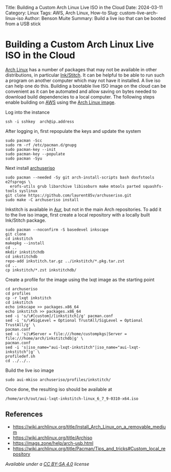 Title: Building a Custom Arch Linux Live ISO in the Cloud
Date: 2024-03-11
Category: Linux
Tags: AWS, Arch Linux, How-to
Slug: custom-live-arch-linux-iso
Author: Benson Muite
Summary: Build a live iso that can be booted from a USB stick

# Building a Custom Arch Linux Live ISO in the Cloud

[Arch Linux](https://archlinux.org/) has a number of packages that may not be available
in other distributions, in particular [Ink/Stitch](https://aur.archlinux.org/packages/inkstitch).
It can be helpful to be able to run such a program on another computer which may not have it
installed.  A live iso can help one do this. Building a bootable live ISO image on the cloud
can be convenient as it can be automated and allow saving on bytes needed to download build
dependencies to a local computer.  The following steps enable building on [AWS](https://aws.amazon.com)
using the  [Arch Linux image](https://console.aws.amazon.com/ec2/home?region=us-east-1#launchAmi=ami-0ec4fc08d715411ba).

Log into the instance

```
ssh -i sshkey  arch@ip.address
```

After logging in, first repopulate the keys and update the system

```
sudo pacman -Scc
sudo rm -rf /etc/pacman.d/gnupg
sudo pacman-key --init
sudo pacman-key --populate
sudo pacman -Syu
```

Next install [archuseriso](https://github.com/laurent85v/archuseriso)
```
sudo pacman --needed -Sy git arch-install-scripts bash dosfstools e2fsprogs \
  erofs-utils grub libarchive libisoburn make mtools parted squashfs-tools syslinux
git clone https://github.com/laurent85v/archuseriso.git
sudo make -C archuseriso install
```

Inkstitch is available in [Aur](https://aur.archlinux.org/packages/inkstitch), but not
in the main Arch repositories.  To add it to the live iso image, first create a local
repository with a locally built Ink/Stitch package.

```
sudo pacman --noconfirm -S basedevel inkscape
git clone
cd inkstitch
makepkg --install
cd ..
mkdir inkstitchdb
cd inkstitchdb
repo-add inkstitch.tar.gz ../inkstitch/*.pkg.tar.zst
cd ..
cp inkstitch/*.zst inkstitchdb/
```

Create a profile for the image using the lxqt image as the starting point
```
cd archuseriso
cd profiles
cp -r lxqt inkstitch
cd inkstitch
echo inkscape >> packages.x86_64
echo inkstitch >> packages.x86_64
sed -i 's/\#[custom]/[inkstitch]/g' pacman.conf
sed -i 's/\#SigLevel = Optional TrustAll/SigLevel = Optional TrustAll/g' \
pacman.conf
sed -i 's|\#Server = file:///home/custompkgs|Server = file:///home/arch/inkstitchdb|g' \
pacman.conf
sed -i 's|iso_name="aui-lxqt-inkstitch"|iso_name="aui-lxqt-inkstitch"|g' \
profiledef.sh
cd ../../..
```

Build the live iso image
```
sudo aui-mkiso archuseriso/profiles/inkstitch/
```
Once done, the resulting iso should be available at
```
/home/arch/out/aui-lxqt-inkstitch-linux_6_7_9-0310-x64.iso
```

## References

- https://wiki.archlinux.org/title/Install_Arch_Linux_on_a_removable_medium
- https://wiki.archlinux.org/title/Archiso
- https://mags.zone/help/arch-usb.html
- https://wiki.archlinux.org/title/Pacman/Tips_and_tricks#Custom_local_repository

*Available under a [CC BY-SA 4.0](https://creativecommons.org/licenses/by-sa/4.0/) license*
